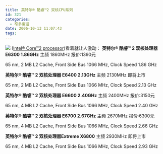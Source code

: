 ```yaml
---
title: 英特尔® 酷睿™2 双核CPU系列
id: 321
categories:
  - 窄多废话
date: 2006-10-13 11:07:43
tags:
---
```


![](http://www.zhaiduo.com/wp-content/data/promo_3.jpg)
([Intel® Core™2 processor](http://www.intel.com/cd/products/services/apac/zho/300437.htm))看着就让人激动：
**英特尔® 酷睿™ 2 双核处理器E6300 1.86GHz**
主频 1860MHz
报价:1390元

65 nm, 2 MB L2 Cache, Front Side Bus 1066 MHz, Clock Speed 1.86 GHz

**英特尔® 酷睿™ 2 双核处理器 E6400 2.13GHz**
主频 2130MHz
即将上市

65 nm, 2 MB L2 Cache, Front Side Bus 1066 MHz, Clock Speed 2.13 GHz

**英特尔® 酷睿™ 2 双核处理器 E6600 2.40GHz**
主频 2400MHz
报价:3150元

65 nm, 4 MB L2 Cache, Front Side Bus 1066 MHz, Clock Speed 2.40 GHz

**英特尔® 酷睿™ 2 双核处理器 E6700 2.67GHz**
主频 2670MHz
报价:6300元

65 nm, 4 MB L2 Cache, Front Side Bus 1066 MHz, Clock Speed 2.66 GHz

**英特尔® 酷睿™ 2 双核处理器Extreme X6800**
主频 2930MHz
即将上市

65 nm, 4 MB L2 Cache, Front Side Bus 1066 MHz, Clock Speed 2.93 GHz